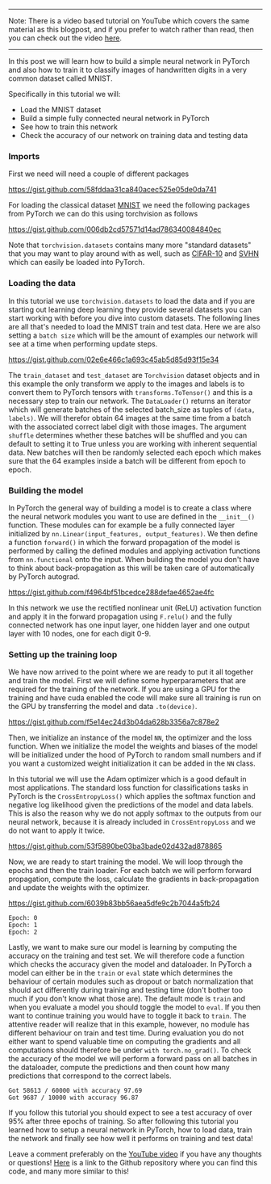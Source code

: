 ***
Note: There is a video based tutorial on YouTube which covers the same material as this blogpost, and if you prefer to watch rather than read, then you can check out the video [here](https://www.youtube.com/watch?v=Jy4wM2X21u0).
***

In this post we will learn how to build a simple neural network in PyTorch and also how to train it
to classify images of handwritten digits in a very common dataset called MNIST.

Specifically in this tutorial we will:
* Load the  MNIST dataset
* Build a simple fully connected neural network in PyTorch
* See how to train this network
* Check the accuracy of our network on training data and testing data

### Imports
First we need will need a couple of different packages


https://gist.github.com/58fddaa31ca840acec525e05de0da741

For loading the classical dataset [MNIST](https://pytorch.org/docs/stable/torchvision/datasets.html#mnist) we need the following packages
from PyTorch we can do this using torchvision as follows


https://gist.github.com/006db2cd57571d14ad786340084840ec

Note that `torchvision.datasets` contains many more "standard datasets" that you may want to play
around with as well,
such as [CIFAR-10](https://pytorch.org/docs/stable/torchvision/datasets.html#cifar) and [SVHN](https://pytorch.org/docs/stable/torchvision/datasets.html#svhn) which can easily be loaded into PyTorch.  

### Loading the data
In this tutorial we use `torchvision.datasets` to load the data and if you are starting out learning deep
learning they provide several datasets you can start working with before you dive into 
custom datasets. The following lines are all that's needed to load the MNIST train and test data. Here we are also setting a `batch size` which will be the amount of examples our network will see at a time when performing update steps.


https://gist.github.com/02e6e466c1a693c45ab5d85d93f15e34

The `train_dataset` and `test_dataset` are `Torchvision` dataset objects and in this example the only transform we apply to the images and labels is to convert them to PyTorch tensors with `transforms.ToTensor()` and this is a necessary step to train our network. The `DataLoader()` returns an iterator which will generate batches of the selected batch_size as tuples of `(data, labels)`. We will therefor obtain 64 images at the same time from a batch with the associated correct label digit with those images. The argument `shuffle` determines whether these batches will be shuffled and you can default to setting it to True unless you are working with inherent sequential data. New batches will then be randomly selected each epoch which makes sure that the 64 examples inside a batch will be different from epoch to epoch.

### Building the model
In PyTorch the general way of building a model is to create a class where the neural network modules you want to use
are defined in the `__init__()` function. These modules can for example be a fully connected layer initialized by 
`nn.Linear(input_features, output_features)`. We then define a function `forward()` in which the forward
propagation of the model is performed by calling the defined modules and applying activation functions from `nn.functional` onto the input. When building the model you don't have to think about back-propagation as 
this will be taken care of automatically by PyTorch autograd.


https://gist.github.com/f4964bf51bcedce288defae4652ae4fc

In this network we use the rectified nonlinear unit (ReLU) activation function and apply it in the forward propagation using ```F.relu()``` and the fully connected network has one input layer, one hidden layer and one output layer with 10 nodes, one for each digit 0-9.

### Setting up the training loop
We have now arrived to the point where we are ready to put it all together and
train the model. First we will define some hyperparameters that are required
for the training of the network. If you are using a GPU for the training and have 
cuda enabled the code will make sure all training is run on the GPU by 
transferring the model and data `.to(device)`.



https://gist.github.com/f5e14ec24d3b04da628b3356a7c878e2

Then, we initialize an instance of the model `NN`, the optimizer and the loss function.
When we initialize the model the weights and biases of the model will be initialized
under the hood of PyTorch to random small numbers and if you want a customized weight 
initialization it can be added in the `NN` class. 

In this tutorial we will use the Adam optimizer which is a good default in most applications.
The standard loss function for classifications tasks in PyTorch is the `CrossEntropyLoss()`
which applies the softmax function and negative log likelihood given the predictions
of the model and data labels. This is also the reason why we do not apply softmax to the outputs from our neural network, because it is already included in `CrossEntropyLoss` and we do not want to apply it twice.


https://gist.github.com/53f5890be03ba3bade02d432ad878865

Now, we are ready to start training the model. We will loop through the epochs
and then the train loader. For each batch we will perform forward propagation, 
compute the loss, calculate the gradients in back-propagation and update the weights
with the optimizer. 



https://gist.github.com/6039b83bb56aea5dfe9c2b7044a5fb24

    Epoch: 0
    Epoch: 1
    Epoch: 2
    

Lastly, we want to make sure our model is learning by computing the accuracy on
the training and test set. We will therefore code a function which checks the
accuracy given the model and dataloader. In PyTorch a model can either be in the
`train` or `eval` state which determines the behaviour of certain modules such as dropout
or batch normalization that should act differently during training and testing time (don't bother too much if you don't know what those are). 
The default mode is `train` and when you evaluate a model you should toggle the model to
`eval`. If you then want to continue training you would have to toggle it back to `train`.
The attentive reader will realize that in this example, however, no module has different
behaviour on train and test time. During evaluation you do not either want to spend
valuable time on computing the gradients and all computations should therefore be
under `with torch.no_grad()`. To check the accuracy of the model we will perform 
a forward pass on all batches in the dataloader, compute the predictions and then 
count how many predictions that correspond to the correct labels. 



<script src="https://gist.github.com/7844a811f7659783f9763eb6870c6642"> </script>


<script src="https://gist.github.com/808836ea39d790e1e6bdea2cb0573ea2"> </script>

    Got 58613 / 60000 with accuracy 97.69
    Got 9687 / 10000 with accuracy 96.87
    

If you follow this tutorial you should expect to see a test accuracy of over 95% after three epochs of training. So after following this tutorial you learned how to setup a neural network in PyTorch, how to load data, train the network and finally see how well it performs on training and test data! 

Leave a comment preferably on the [YouTube video](https://www.youtube.com/watch?v=Jy4wM2X21u0) if you have any thoughts or questions! [Here](https://github.com/AladdinPersson/machine-learning-collection) is a link to the Github repository where you can find this code, and many more similar to this!